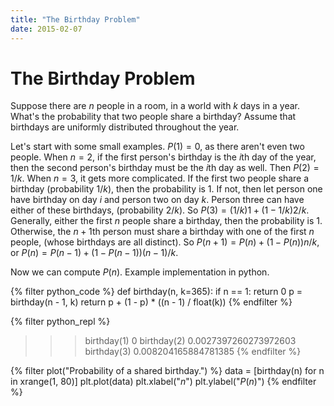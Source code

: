 ```yaml
---
title: "The Birthday Problem"
date: 2015-02-07
---
```


# The Birthday Problem #

Suppose there are $n$ people in a room, in a world with $k$ days in a year.
What's the probability that two people share a birthday? Assume that birthdays
are uniformly distributed throughout the year.

Let's start with some small examples. $P(1) = 0$, as there aren't even two
people.
When $n = 2$, if the first person's birthday is the $i$th day of the year, then
the second person's birthday must be the $i$th day as well. Then $P(2) = 1/k$.
When $n = 3$, it gets more complicated. If the first two people
share a birthday (probability $1/k$), then the probability is 1. If not, then
let person one have birthday on day $i$ and person two on day $k$. Person three
can have either of these birthdays, (probability $2/k$). So
$P(3) = (1/k)1 + (1-1/k)2/k$. Generally, either the first $n$ people share a
birthday, then the probability is 1. Otherwise, the $n+1$th person must share
a birthday with one of the first $n$ people, (whose birthdays are all distinct).
So $P(n+1) = P(n) + (1 - P(n))n/k$, or $P(n) = P(n - 1) + (1 - P(n - 1))(n - 1)/k$.

Now we can compute $P(n)$. Example implementation in python.

{% filter python_code %}
def birthday(n, k=365):
    if n == 1:
        return 0
    p = birthday(n - 1, k)
    return p + (1 - p) * ((n - 1) / float(k))
{% endfilter %}

{% filter python_repl %}
>>> birthday(1)
0
>>> birthday(2)
0.0027397260273972603
>>> birthday(3)
0.008204165884781385
{% endfilter %}

{% filter plot("Probability of a shared birthday.") %}
data = [birthday(n) for n in xrange(1, 80)]
plt.plot(data)
plt.xlabel("$n$")
plt.ylabel("$P(n)$")
{% endfilter %}
